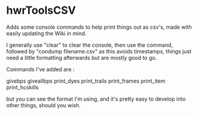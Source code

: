 # hwrToolsCSV
 Adds some console commands to help print things out as csv's, made with easily updating the Wiki in mind. 

I generally use "clear" to clear the console, then use the command, followed by "condump filename.csv" as this avoids timestamps, things just need a little formatting afterwards but are mostly good to go. 
 
 Commands I've added are : 
 
givebps
giveallbps
print_dyes
print_trails
print_frames
print_item
print_hcskills

but you can see the format I'm using, and it's pretty easy to develop into other things, should you wish. 
